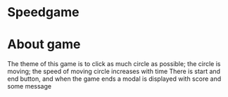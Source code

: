 # Speedgame

# About game
 The theme of this game is to click as much circle as possible; the circle is moving; the speed of moving circle increases with time
 There is start and end button, and when the game ends a modal is displayed with score and some message
